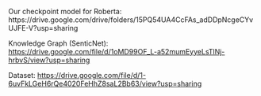 <p align="left">
Our checkpoint model for Roberta: https://drive.google.com/drive/folders/15PQ54UA4CcFAs_adDDpNcgeCYvUJFE-V?usp=sharing
  
Knowledge Graph (SenticNet): https://drive.google.com/file/d/1oMD99OF_L-a52mumEyyeLsTlNj-hrbvS/view?usp=sharing
  
Dataset: https://drive.google.com/file/d/1-6uvFkLGeH6rQe4020FeHhZ8saL2Bb63/view?usp=sharing
</p>
